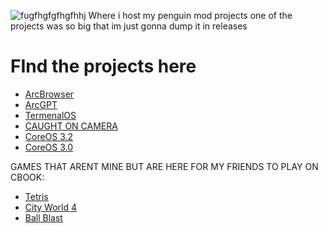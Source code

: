 ![fugfhgfgfhgfhhj](https://github.com/user-attachments/assets/a37c27c1-8bba-48a1-bcf8-664dff499096)
Where i host my penguin mod projects
one of the projects was so big that im just gonna dump it in releases

# FInd the projects here
- [ArcBrowser](ArcBrowser.html)
- [ArcGPT](ArcGPT.html)
- [TermenalOS](TerminalOS.html)
- [CAUGHT ON CAMERA](https://github.com/arc360alt/arcprojecthosting/releases/tag/v1)
- [CoreOS 3.2](https://github.com/arc360alt/arcprojecthosting/releases/tag/v1)
- [CoreOS 3.0](CoreOS.html)

GAMES THAT ARENT MINE BUT ARE HERE FOR MY FRIENDS TO PLAY ON CBOOK:
- [Tetris](Tetris.html)
- [City World 4](CW4.html)
- [Ball Blast](BallBlast.html)
